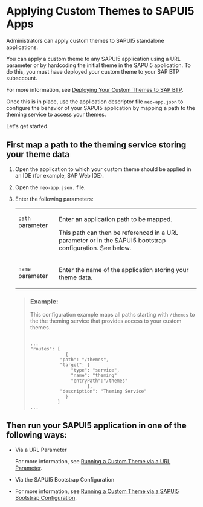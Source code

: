 <!-- copy93d5eb0b468947bb91e23504a95a6307 -->

# Applying Custom Themes to SAPUI5 Apps

Administrators can apply custom themes to SAPUI5 standalone applications.

You can apply a custom theme to any SAPUI5 application using a URL parameter or by hardcoding the initial theme in the SAPUI5 application. To do this, you must have deployed your custom theme to your SAP BTP subaccount.

For more information, see [Deploying Your Custom Themes to SAP BTP](deploying-your-custom-themes-to-sap-btp-e07be57.md).

Once this is in place, use the application descriptor file `neo-app.json` to configure the behavior of your SAPUI5 application by mapping a path to the theming service to access your themes.

Let's get started.



<a name="copy93d5eb0b468947bb91e23504a95a6307__section_w2l_frx_wdb"/>

## First map a path to the theming service storing your theme data

1.  Open the application to which your custom theme should be applied in an IDE \(for example, SAP Web IDE\).

2.  Open the `neo-app.json.` file.

3.  Enter the following parameters:


    <table>
    <tr>
    <td valign="top">

     `path` parameter


    
    </td>
    <td valign="top">

    Enter an application path to be mapped.

    This path can then be referenced in a URL parameter or in the SAPUI5 bootstrap configuration. See below.


    
    </td>
    </tr>
    <tr>
    <td valign="top">

     `name` parameter


    
    </td>
    <td valign="top">

    Enter the name of the application storing your theme data.


    
    </td>
    </tr>
    </table>
    
    > ### Example:  
    > This configuration example maps all paths starting with `/themes` to the the theming service that provides access to your custom themes.
    > 
    > ```
    > 
    > ...
    > "routes": [
    >              {
    >            "path": "/themes", 
    >            "target": {
    >                "type": "service",
    >                "name": "theming"
    >                "entryPath":"/themes"
    >                      },
    >            "description": "Theming Service"
    >              }
    >           ]
    > ...
    > 
    > ```




<a name="copy93d5eb0b468947bb91e23504a95a6307__section_tdb_2tx_wdb"/>

## Then run your SAPUI5 application in one of the following ways:

-   Via a URL Parameter

    For more information, see [Running a Custom Theme via a URL Parameter](running-a-custom-theme-via-a-url-parameter-fee3c50.md).

-   Via the SAPUI5 Bootstrap Configuration

-   For more information, see [Running a Custom Theme via a SAPUI5 Bootstrap Configuration](running-a-custom-theme-via-a-sapui5-bootstrap-configuration-9d5a599.md).


